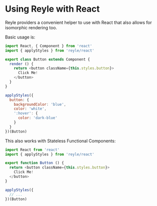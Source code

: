 # Using Reyle with React

Reyle providers a convenient helper to use with React that also allows for
isomorphic rendering too.

Basic usage is:

```js
import React, { Component } from 'react'
import { applyStyles } from 'reyle/react'

export class Button extends Component {
  render () {
    return <button className={this.styles.button}>
      Click Me!
    </button>
  }
}

applyStyles({
  button: {
    backgroundColor: 'blue',
    color: 'white',
    ':hover': {
      color: 'dark-blue'
    }
  }
})(Button)
```

This also works with Stateless Functional Components:

```js
import React from 'react'
import { applyStyles } from 'reyle/react'

export function Button () {
  return <button className={this.styles.button}>
    Click Me!
  </button>
}

applyStyles({
  // ...
})(Button)
```
